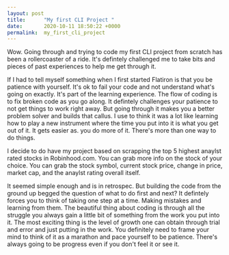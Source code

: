 ```yaml
---
layout: post
title:      "My first CLI Project "
date:       2020-10-11 18:50:22 +0000
permalink:  my_first_cli_project
---
```



Wow. Going through and trying to code my first CLI project from scratch has been a rollercoaster of a ride.
It's defintely challenged me to take bits and pieces of past experiences to help me get through it.

If I had to tell myself something when I first started Flatiron is that you be patience with yourself. It's ok to fail your code and not understand what's going on exactly. It's part of the learning experience. The flow of coding is to fix broken code as you go along. It defintely challenges your patience to not get things to work right away. But going through it makes you a better problem solver and builds that callus. I use to think it was a lot like learning how to play a new instrument where the time you put into it is what you get out of it. It gets easier as. you do more of it. There's more than one way to do things.

I decide to do have my project based on scrapping the top 5 highest anaylst rated stocks in Robinhood.com. You can grab more info on the stock of your choice. You can grab the stock symbol, current stock price, change in price, market cap, and the anaylst rating overall itself.

It seemed simple enough and is in retrospec. But building the code from the ground up begged the question of what to do first and next? It defintely forces you to think of taking one step at a time. Making mistakes and learning from them.
The beautiful thing about coding is through all the struggle you always gain a little bit of something from the work you put into it. The most exciting thing is the level of growth one can obtain through trial and error and just putting in the work. You definitely need to frame your mind to think of it as a marathon and pace yourself to be patience. There's always going to be progress even if you don't feel it or see it.
